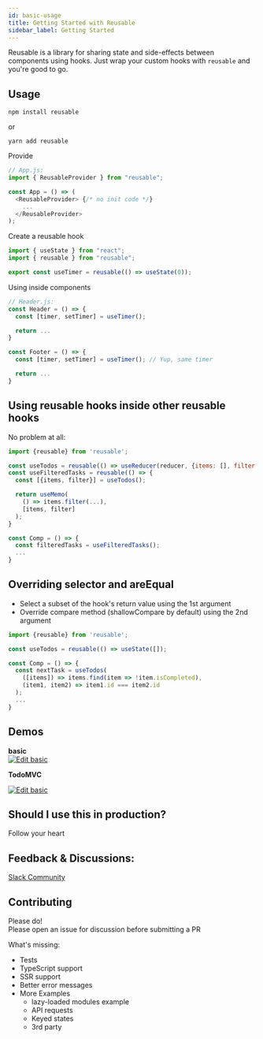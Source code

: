 ```yaml
---
id: basic-usage
title: Getting Started with Reusable
sidebar_label: Getting Started
---
```


Reusable is a library for sharing state and side-effects between components using hooks.
Just wrap your custom hooks with `reusable` and you're good to go.

## Usage
```
npm install reusable
```
or
```
yarn add reusable
```

Provide  
```javascript
// App.js:
import { ReusableProvider } from "reusable";

const App = () => (
  <ReusableProvider> {/* no init code */}
    ...
  </ReusableProvider>
);

```

Create a reusable hook
```javascript
import { useState } from "react";
import { reusable } from "reusable";

export const useTimer = reusable(() => useState(0));
```

Using inside components  
```javascript
// Header.js:
const Header = () => {
  const [timer, setTimer] = useTimer();

  return ...
}

const Footer = () => {
  const [timer, setTimer] = useTimer(); // Yup, same timer

  return ...
}
```

## Using reusable hooks inside other reusable hooks
No problem at all:

```javascript
import {reusable} from 'reusable';

const useTodos = reusable(() => useReducer(reducer, {items: [], filter: 'All'});
const useFilteredTasks = reusable(() => {
  const [{items, filter}] = useTodos();

  return useMemo(
    () => items.filter(...),
    [items, filter]
  );
}

const Comp = () => {
  const filteredTasks = useFilteredTasks();
  ...
}
```

## Overriding selector and areEqual
- Select a subset of the hook's return value using the 1st argument  
- Override compare method (shallowCompare by default) using the 2nd argument

```javascript
import {reusable} from 'reusable';

const useTodos = reusable(() => useState([]);

const Comp = () => {
  const nextTask = useTodos(
    ([items]) => items.find(item => !item.isCompleted),
    (item1, item2) => item1.id === item2.id
  );
  ...
}
```

## Demos
**basic**  
<a target="blank" href="https://codesandbox.io/s/github/reusablejs/reusable/tree/master/examples/basic?fontsize=14&module=%2Fsrc%2Findex.js">
  <img alt="Edit basic" src="https://codesandbox.io/static/img/play-codesandbox.svg">
</a>

**TodoMVC**  

<a target="blank" href="https://codesandbox.io/s/github/reusablejs/reusable/tree/master/examples/todomvc?fontsize=14&module=%2Fsrc%2Findex.js">
  <img alt="Edit basic" src="https://codesandbox.io/static/img/play-codesandbox.svg">
</a>

## Should I use this in production?

Follow your heart

## Feedback & Discussions:

[Slack Community](https://reusableslack.herokuapp.com)

## Contributing

Please do!  
Please open an issue for discussion before submitting a PR

What's missing:
- Tests
- TypeScript support
- SSR support
- Better error messages
- More Examples
  - lazy-loaded modules example
  - API requests
  - Keyed states
  - 3rd party
